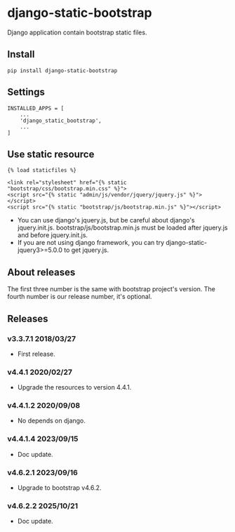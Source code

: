 # django-static-bootstrap


Django application contain bootstrap static files.


## Install

```shell
pip install django-static-bootstrap
```

## Settings

```
INSTALLED_APPS = [
    ...
    'django_static_bootstrap',
    ...
]
```

## Use static resource

```
{% load staticfiles %}

<link rel="stylesheet" href="{% static "bootstrap/css/bootstrap.min.css" %}">
<script src="{% static "admin/js/vendor/jquery/jquery.js" %}"></script>
<script src="{% static "bootstrap/js/bootstrap.min.js" %}"></script>
```

- You can use django's jquery.js, but be careful about django's jquery.init.js. bootstrap/js/bootstrap.min.js must be loaded after jquery.js and before jquery.init.js.
- If you are not using django framework, you can try django-static-jquery3>=5.0.0 to get jquery.js.

## About releases

The first three number is the same with bootstrap project's version.
The fourth number is our release number, it's optional.

## Releases

### v3.3.7.1 2018/03/27

- First release.

### v4.4.1 2020/02/27

- Upgrade the resources to version 4.4.1.

### v4.4.1.2 2020/09/08

- No depends on django.

### v4.4.1.4 2023/09/15

- Doc update.

### v4.6.2.1 2023/09/16

- Upgrade to bootstrap v4.6.2.

### v4.6.2.2 2025/10/21

- Doc update.
